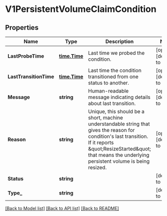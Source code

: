 # V1PersistentVolumeClaimCondition

## Properties
Name | Type | Description | Notes
------------ | ------------- | ------------- | -------------
**LastProbeTime** | [**time.Time**](time.Time.md) | Last time we probed the condition. | [optional] [default to null]
**LastTransitionTime** | [**time.Time**](time.Time.md) | Last time the condition transitioned from one status to another. | [optional] [default to null]
**Message** | **string** | Human-readable message indicating details about last transition. | [optional] [default to null]
**Reason** | **string** | Unique, this should be a short, machine understandable string that gives the reason for condition&#39;s last transition. If it reports \&quot;ResizeStarted\&quot; that means the underlying persistent volume is being resized. | [optional] [default to null]
**Status** | **string** |  | [default to null]
**Type_** | **string** |  | [default to null]

[[Back to Model list]](../README.md#documentation-for-models) [[Back to API list]](../README.md#documentation-for-api-endpoints) [[Back to README]](../README.md)


